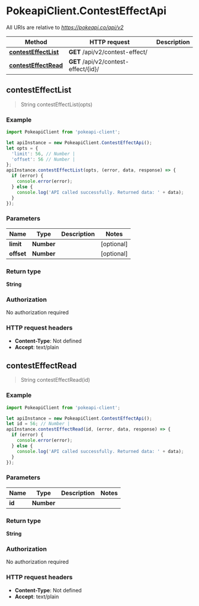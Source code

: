 # PokeapiClient.ContestEffectApi

All URIs are relative to *https://pokeapi.co/api/v2*

Method | HTTP request | Description
------------- | ------------- | -------------
[**contestEffectList**](ContestEffectApi.md#contestEffectList) | **GET** /api/v2/contest-effect/ | 
[**contestEffectRead**](ContestEffectApi.md#contestEffectRead) | **GET** /api/v2/contest-effect/{id}/ | 



## contestEffectList

> String contestEffectList(opts)



### Example

```javascript
import PokeapiClient from 'pokeapi-client';

let apiInstance = new PokeapiClient.ContestEffectApi();
let opts = {
  'limit': 56, // Number | 
  'offset': 56 // Number | 
};
apiInstance.contestEffectList(opts, (error, data, response) => {
  if (error) {
    console.error(error);
  } else {
    console.log('API called successfully. Returned data: ' + data);
  }
});
```

### Parameters


Name | Type | Description  | Notes
------------- | ------------- | ------------- | -------------
 **limit** | **Number**|  | [optional] 
 **offset** | **Number**|  | [optional] 

### Return type

**String**

### Authorization

No authorization required

### HTTP request headers

- **Content-Type**: Not defined
- **Accept**: text/plain


## contestEffectRead

> String contestEffectRead(id)



### Example

```javascript
import PokeapiClient from 'pokeapi-client';

let apiInstance = new PokeapiClient.ContestEffectApi();
let id = 56; // Number | 
apiInstance.contestEffectRead(id, (error, data, response) => {
  if (error) {
    console.error(error);
  } else {
    console.log('API called successfully. Returned data: ' + data);
  }
});
```

### Parameters


Name | Type | Description  | Notes
------------- | ------------- | ------------- | -------------
 **id** | **Number**|  | 

### Return type

**String**

### Authorization

No authorization required

### HTTP request headers

- **Content-Type**: Not defined
- **Accept**: text/plain

